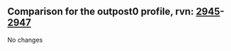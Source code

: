 ## Comparison for the outpost0 profile, rvn: [2945](https://github.com/PRO100KatYT/FortniteProfileRevisions/tree/main/profiles/outpost0/2945%20outpost0.json)-[2947](https://github.com/PRO100KatYT/FortniteProfileRevisions/tree/main/profiles/outpost0/2947%20outpost0.json)

No changes
